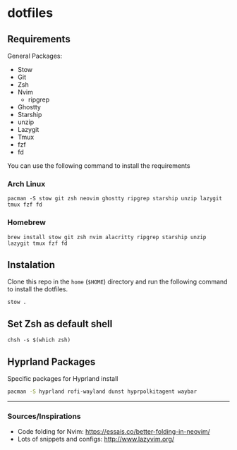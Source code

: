 # dotfiles

## Requirements

General Packages:

- Stow
- Git
- Zsh
- Nvim
  - ripgrep
- Ghostty
- Starship
- unzip
- Lazygit
- Tmux
- fzf
- fd

You can use the following command to install the requirements

### Arch Linux

```shell
pacman -S stow git zsh neovim ghostty ripgrep starship unzip lazygit tmux fzf fd
```

### Homebrew

```shell
brew install stow git zsh nvim alacritty ripgrep starship unzip lazygit tmux fzf fd
```

## Instalation

Clone this repo in the `home` (`$HOME`) directory and run the following command to install the dotfiles.

```shell
stow .
```

## Set Zsh as default shell

```shell
chsh -s $(which zsh)
```

## Hyprland Packages

Specific packages for Hyprland install

```sh
pacman -S hyprland rofi-wayland dunst hyprpolkitagent waybar
```

---

### Sources/Inspirations

- Code folding for Nvim: https://essais.co/better-folding-in-neovim/
- Lots of snippets and configs: http://www.lazyvim.org/
